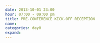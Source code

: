 ```yaml
---
date: 2013-10-01 23:00
hour: 07:00 - 09:00 pm
title: PRE-CONFERENCE KICK-OFF RECEPTION
name: 
categories: day0
expand: 
---
```

